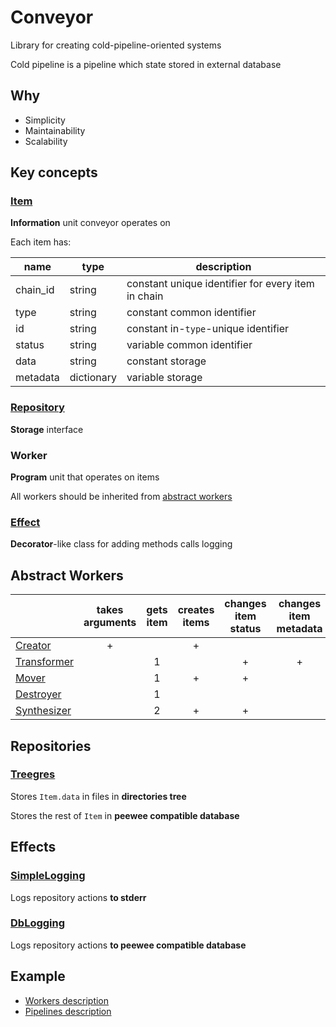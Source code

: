 # Conveyor

Library for creating cold-pipeline-oriented systems

Cold pipeline is a pipeline which state stored in external database



## Why

* Simplicity
* Maintainability
* Scalability



## Key concepts

### [Item](conveyor/core/Item.py)

**Information** unit conveyor operates on

Each item has:

| name     | type       | description                                        |
| -------- | ---------- | ---------------------------------------------------|
| chain_id | string     | constant unique identifier for every item in chain |
| type     | string     | constant common identifier                         |
| id       | string     | constant in-`type`-unique identifier               |
| status   | string     | variable common identifier                         |
| data     | string     | constant storage                                   |
| metadata | dictionary | variable storage                                   |

### [Repository](conveyor/core/Repository.py)

**Storage** interface

### Worker

**Program** unit that operates on items

All workers should be inherited from [abstract workers](#abstract-workers)

### [Effect](conveyor/core/Effect.py)

**Decorator**-like class for adding methods calls logging



## Abstract Workers

|                                                | takes arguments | gets item | creates items | changes item status | changes item metadata | deletes item |
|------------------------------------------------|:---------------:|:---------:|:-------------:|:-------------------:|:---------------------:|:------------:|
| [Creator](conveyor/core/Creator.py)            |        +        |           |       +       |                     |                       |              |
| [Transformer](conveyor/workers/Transformer.py) |                 |     1     |               |          +          |           +           |              |
| [Mover](conveyor/workers/Mover.py)             |                 |     1     |       +       |          +          |                       |              |
| [Destroyer](conveyor/workers/Destroyer.py)     |                 |     1     |               |                     |                       |       +      |
| [Synthesizer](conveyor/workers/Synthesizer.py) |                 |     2     |       +       |          +          |                       |              |



## Repositories

### [Treegres](conveyor/repositories/Treegres)

Stores `Item.data` in files in **directories tree**

Stores the rest of `Item` in **peewee compatible database**



## Effects

### [SimpleLogging](conveyor/repository_effects/SimpleLogging)

Logs repository actions **to stderr**

### [DbLogging](conveyor/repository_effects/DbLogging)

Logs repository actions **to peewee compatible database**



## Example

* [Workers description](tests/example_workers.py)
* [Pipelines description](tests/test_pipeline.py)
